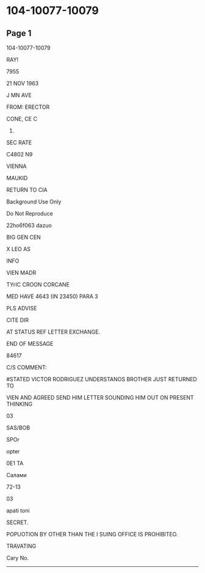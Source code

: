 # 104-10077-10079

## Page 1

104-10077-10079

RAY!

7955

21 NOV 1963

J MN AVE

FROM: ERECTOR

CONE, CE C

1.

SEC RATE

C4802 N9

VIENNA

MAUKID

RETURN TO CIA

Background Use Only

Do Not Reproduce

22ho6f063 dazuo

BIG GEN CEN

X LEO AS

INFO

VIEN MADR

TYrIC CROON CORCANE

MED HAVE 4643 (IN 23450) PARA 3

PLS ADVISE

CITE DIR

AT STATUS REF LETTER EXCHANGE.

END OF MESSAGE

84617

C/S COMMENT:

#STATED VICTOR RODRIGUEZ UNDERSTANOS BROTHER JUST RETURNED TO

VIEN AND AGREED SEND HIM LETTER SOUNDING HIM OUT ON PRESENT THINKING

03

SAS/BOB

SPOr

opter

0E1 TA

Салами

72-13

03

apati toni

SECRET.

POPUOTION BY OTHER THAN THE I SUING OFFICE IS PROHIBITEO.

TRAVATING

Cary No.

---

